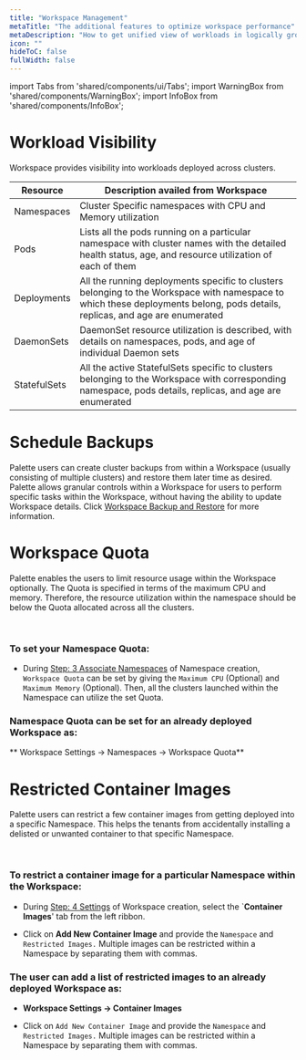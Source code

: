 ```yaml
---
title: "Workspace Management"
metaTitle: "The additional features to optimize workspace performance"
metaDescription: "How to get unified view of workloads in logically grouped namespaces and clusters"
icon: ""
hideToC: false
fullWidth: false
---
```


import Tabs from 'shared/components/ui/Tabs';
import WarningBox from 'shared/components/WarningBox';
import InfoBox from 'shared/components/InfoBox';



#  Workload Visibility

Workspace provides visibility into workloads deployed across clusters. 

|Resource|Description availed from Workspace|
|---|-----|
|Namespaces|Cluster Specific namespaces with CPU and Memory utilization|
|Pods|Lists all the pods running on a particular namespace with cluster names with the detailed health status, age, and resource utilization of each of them|
|Deployments|All the running deployments specific to clusters belonging to the Workspace with namespace to which these deployments belong, pods details, replicas, and age are enumerated|
|DaemonSets|DaemonSet resource utilization is described, with details on namespaces, pods, and age of individual Daemon sets|
|StatefulSets|All the active StatefulSets specific to clusters belonging to the Workspace with corresponding namespace, pods details, replicas, and age are enumerated|


# Schedule Backups

Palette users can create cluster backups from within a Workspace (usually consisting of multiple clusters) and restore them later time as desired. Palette allows granular controls within a Workspace for users to perform specific tasks within the Workspace, without having the ability to update Workspace details. Click [Workspace Backup and Restore](/clusters/cluster-management/backup-restore#workspacebackupandrestore) for more information.

# Workspace Quota
 
Palette enables the users to limit resource usage within the Workspace optionally. The Quota is specified in terms of the maximum CPU and memory. Therefore, the resource utilization within the namespace should be below the Quota allocated across all the clusters.

<br />

### To set your Namespace Quota:

* During [Step: 3 Associate Namespaces](/workspace/adding-a-new-workspace#3.associatenamespaces) of Namespace creation, `Workspace Quota` can be set by giving the `Maximum CPU` (Optional) and `Maximum Memory` (Optional). Then, all the clusters launched within the Namespace can utilize the set Quota.

### Namespace Quota can be set for an already deployed Workspace as:

** Workspace Settings -> Namespaces -> Workspace Quota**

# Restricted Container Images

Palette users can restrict a few container images from getting deployed into a specific Namespace. This helps the tenants from accidentally installing a delisted or unwanted container to that specific Namespace.

<br />

### To restrict a container image for a particular Namespace within the Workspace:

* During [Step: 4 Settings](/workspace/adding-a-new-workspace#4.settings) of Workspace creation, select the `**Container Images**' tab from the left ribbon. 


* Click on **Add New Container Image** and provide the `Namespace` and `Restricted Images.` Multiple images can be restricted within a Namespace by separating them with commas.

### The user can add a list of restricted images to an already deployed Workspace as:

* **Workspace Settings -> Container Images**


* Click on `Add New Container Image` and provide the `Namespace` and `Restricted Images.` Multiple images can be restricted within a Namespace by separating them with commas.







